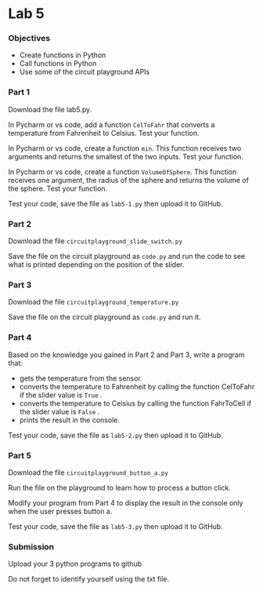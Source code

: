 # Lab 5

### Objectives

- Create functions in Python
- Call functions in Python
- Use some of the circuit playground APIs



### Part 1

Download the file lab5.py.

In Pycharm or vs code, add a function `CelToFahr` that converts a temperature from Fahrenheit to Celsius. Test your function.

In Pycharm or vs code, create a function `min`. This function receives two arguments and returns the smallest of the two inputs. Test your function.

In Pycharm or vs code, create a function `VolumeOfSphere`. This function receives one argument, the radius of the sphere and returns the volume of the sphere. Test your function.

Test your code, save the file as `lab5-1.py` then upload it to GitHub.

### Part 2

Download the file `circuitplayground_slide_switch.py`

Save the file on the circuit playground as `code.py` and run the code to see what is printed depending on the position of the slider.

### Part 3

Download the file `circuitplayground_temperature.py`

Save the file on the circuit playground as `code.py` and run it.

### Part 4

Based on the knowledge you gained in Part 2 and Part 3, write a program that:

- gets the temperature from the sensor.
- converts the temperature to Fahrenheit by calling the function CelToFahr if the slider value is `True` .
- converts the temperature to Celsius by calling the function FahrToCell if the slider value is `False` .
- prints the result in the console.

Test your code, save the file as `lab5-2.py` then upload it to GitHub.

### Part 5

Download the file `circuitplayground_button_a.py`

Run the file on the playground to learn how to process a button click.

Modify your program from Part 4 to display the result in the console only when the user presses button a.

Test your code, save the file as `lab5-3.py` then upload it to GitHub.

### Submission

Upload your 3 python programs to github

Do not forget to identify yourself using the txt file.